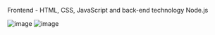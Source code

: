 Frontend - HTML, CSS, JavaScript and back-end technology Node.js

![image](https://github.com/user-attachments/assets/52bbcd09-f4ae-48c6-8ece-f9ba61ad6273)
![image](https://github.com/user-attachments/assets/ff57529a-ff4b-49c5-9ffc-f6a7320aafe8)
